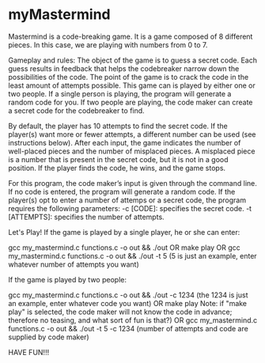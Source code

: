 # myMastermind

Mastermind is a code-breaking game. 
It is a game composed of 8 different pieces. In this case, we are playing with numbers from 0 to 7.

Gameplay and rules:
The object of the game is to guess a secret code. 
Each guess results in feedback that helps the codebreaker narrow down the possibilities of the code. 
The point of the game is to crack the code in the least amount of attempts possible. 
This game can is played by either one or two people. 
If a single person is playing, the program will generate a random code for you. 
If two people are playing, the code maker can create a secret code for the codebreaker to find. 

By default, the player has 10 attempts to find the secret code.
If the player(s) want more or fewer attempts, a different number can be used (see instructions below). 
After each input, the game indicates the number of well-placed pieces and the number of misplaced pieces.
A misplaced piece is a number that is present in the secret code, but it is not in a good position. 
If the player finds the code, he wins, and the game stops.

For this program, the code maker’s input is given through the command line. 
If no code is entered, the program will generate a random code. 
If the player(s) opt to enter a number of attemps or a secret code, the program requires the following parameters:
-c [CODE]: specifies the secret code. 
-t [ATTEMPTS]: specifies the number of attempts.

Let's Play!
If the game is played by a single player, he or she can enter:

gcc my_mastermind.c functions.c -o out && ./out
OR
make play
OR
gcc my_mastermind.c functions.c -o out && ./out -t 5 (5 is just an example, enter whatever number of attempts you want)


If the game is played by two people:

gcc my_mastermind.c functions.c -o out && ./out -c 1234  (the 1234 is just an example, enter whatever code you want)
OR
make play 
Note: if "make play" is selected, the code maker will not know the code in advance; therefore no teasing, and what sort of fun is that?)
OR
gcc my_mastermind.c functions.c -o out && ./out -t 5 -c 1234 (number of attempts and code are supplied by code maker)

HAVE FUN!!!
